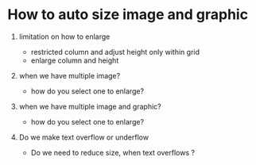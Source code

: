 # How to auto size image and graphic

1. limitation on how to enlarge
    - restricted column and adjust height only within grid
    - enlarge column and height

2. when we have multiple image?
    - how do you select one to enlarge?

3. when we have multiple image and graphic?
    - how do you select one to enlarge?

4. Do we make text overflow or underflow 
    - Do we need to reduce size, when text overflows ?